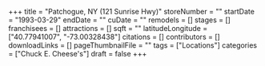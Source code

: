 +++
title = "Patchogue, NY (121 Sunrise Hwy)"
storeNumber = ""
startDate = "1993-03-29"
endDate = ""
cuDate = ""
remodels = []
stages = []
franchisees = []
attractions = []
sqft = ""
latitudeLongitude = ["40.77941007", "-73.00328438"]
citations = []
contributors = []
downloadLinks = []
pageThumbnailFile = ""
tags = ["Locations"]
categories = ["Chuck E. Cheese's"]
draft = false
+++
